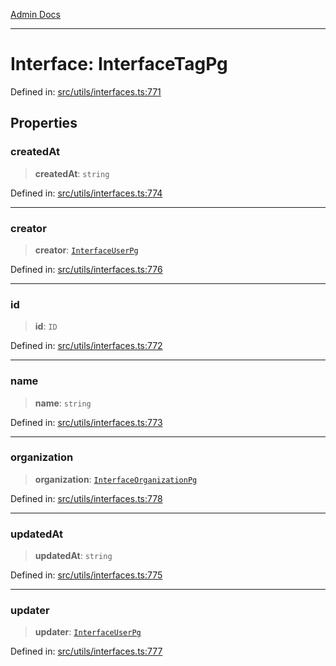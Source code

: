 [Admin Docs](/)

***

# Interface: InterfaceTagPg

Defined in: [src/utils/interfaces.ts:771](https://github.com/PalisadoesFoundation/talawa-admin/blob/main/src/utils/interfaces.ts#L771)

## Properties

### createdAt

> **createdAt**: `string`

Defined in: [src/utils/interfaces.ts:774](https://github.com/PalisadoesFoundation/talawa-admin/blob/main/src/utils/interfaces.ts#L774)

***

### creator

> **creator**: [`InterfaceUserPg`](InterfaceUserPg.md)

Defined in: [src/utils/interfaces.ts:776](https://github.com/PalisadoesFoundation/talawa-admin/blob/main/src/utils/interfaces.ts#L776)

***

### id

> **id**: `ID`

Defined in: [src/utils/interfaces.ts:772](https://github.com/PalisadoesFoundation/talawa-admin/blob/main/src/utils/interfaces.ts#L772)

***

### name

> **name**: `string`

Defined in: [src/utils/interfaces.ts:773](https://github.com/PalisadoesFoundation/talawa-admin/blob/main/src/utils/interfaces.ts#L773)

***

### organization

> **organization**: [`InterfaceOrganizationPg`](InterfaceOrganizationPg.md)

Defined in: [src/utils/interfaces.ts:778](https://github.com/PalisadoesFoundation/talawa-admin/blob/main/src/utils/interfaces.ts#L778)

***

### updatedAt

> **updatedAt**: `string`

Defined in: [src/utils/interfaces.ts:775](https://github.com/PalisadoesFoundation/talawa-admin/blob/main/src/utils/interfaces.ts#L775)

***

### updater

> **updater**: [`InterfaceUserPg`](InterfaceUserPg.md)

Defined in: [src/utils/interfaces.ts:777](https://github.com/PalisadoesFoundation/talawa-admin/blob/main/src/utils/interfaces.ts#L777)
